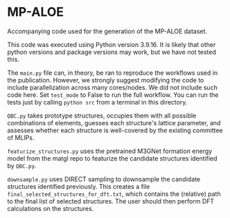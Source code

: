# MP-ALOE
Accompanying code used for the generation of the MP-ALOE dataset.

This code was executed using Python version 3.9.16. It is likely that other python versions and package versions may work, but we have not tested this.

The `main.py` file can, in theory, be ran to reproduce the workflows used in the publication. However, we strongly suggest modifying the code to include parallelization across many cores/nodes. We did not include such code here. Set `test_mode` to False to run the full workflow. You can run the tests just by calling `python src` from a terminal in this directory.

`QBC.py` takes prototype structures, occupies them with all possible combinations of elements, guesses each structure's lattice parameter, and assesses whether each structure is well-covered by the existing committee of MLIPs.

`featurize_structures.py` uses the pretrained M3GNet formation energy model from the matgl repo to featurize the candidate structures identified by `QBC.py`.

`downsample.py` uses DIRECT sampling to downsample the candidate structures identified previously. This creates a file `final_selected_structures_for_dft.txt`, which contains the (relative) path to the final list of selected structures. The user should then perform DFT calculations on the structures.
